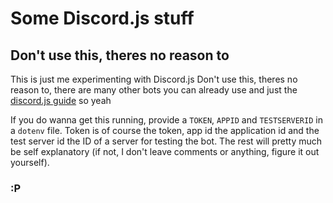 # Some Discord.js stuff
## Don't use this, theres no reason to

This is just me experimenting with Discord.js
Don't use this, theres no reason to, there are many other bots you can already use and just the [discord.js guide](https://discordjs.guide) so yeah

If you do wanna get this running, provide a `TOKEN`, `APPID` and `TESTSERVERID` in a `dotenv` file. Token is of course the token, app id the application id and the test server id the ID of a server for testing the bot. The rest will pretty much be self explanatory (if not, I don't leave comments or anything, figure it out yourself).

### :P